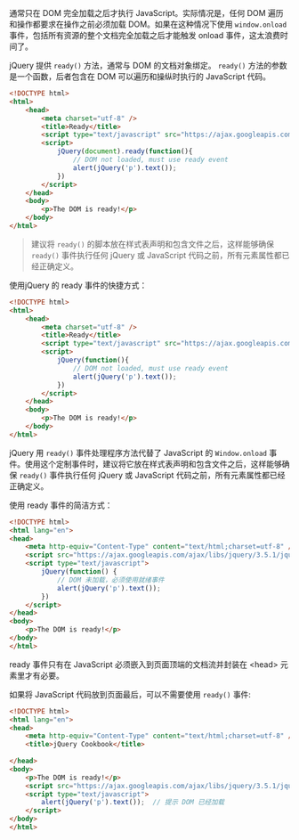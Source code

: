 通常只在 DOM 完全加载之后才执行 JavaScript。实际情况是，任何 DOM 遍历和操作都要求在操作之前必须加载 DOM。如果在这种情况下使用 `window.onload` 事件，包括所有资源的整个文档完全加载之后才能触发 onload 事件，这太浪费时间了。

jQuery 提供 `ready()` 方法，通常与 DOM 的文档对象绑定。 `ready()` 方法的参数是一个函数，后者包含在 DOM 可以遍历和操纵时执行的 JavaScript 代码。

```html
<!DOCTYPE html>
<html>
    <head>
        <meta charset="utf-8" />
        <title>Ready</title>
        <script type="text/javascript" src="https://ajax.googleapis.com/ajax/libs/jquery/3.5.1/jquery.min.js"></script>
        <script>
            jQuery(document).ready(function(){
                // DOM not loaded, must use ready event
                alert(jQuery('p').text());
            })
        </script>
    </head>
    <body>
        <p>The DOM is ready!</p>
    </body>
</html>
```

> 建议将 `ready()` 的脚本放在样式表声明和包含文件之后，这样能够确保 `ready()` 事件执行任何 jQuery 或 JavaScript 代码之前，所有元素属性都已经正确定义。

使用jQuery 的 ready 事件的快捷方式：

```html
<!DOCTYPE html>
<html>
    <head>
        <meta charset="utf-8" />
        <title>Ready</title>
        <script type="text/javascript" src="https://ajax.googleapis.com/ajax/libs/jquery/3.5.1/jquery.min.js"></script>
        <script>
            jQuery(function(){
                // DOM not loaded, must use ready event
                alert(jQuery('p').text());
            })
        </script>
    </head>
    <body>
        <p>The DOM is ready!</p>
    </body>
</html>
```

jQuery 用 `ready()` 事件处理程序方法代替了 JavaScript 的 `Window.onload` 事件。使用这个定制事件时，建议将它放在样式表声明和包含文件之后，这样能够确保 `ready()` 事件执行任何 jQuery 或 JavaScript 代码之前，所有元素属性都已经正确定义。

使用 ready 事件的简洁方式：

```html
<!DOCTYPE html>
<html lang="en">
<head>
    <meta http-equiv="Content-Type" content="text/html;charset=utf-8" />
    <script src="https://ajax.googleapis.com/ajax/libs/jquery/3.5.1/jquery.min.js"></script>
    <script type="text/javascript">
        jQuery(function() {
            // DOM 未加载，必须使用就绪事件
            alert(jQuery('p').text());
        })
    </script>
</head>
<body>
    <p>The DOM is ready!</p>
</body>
</html>
```

ready 事件只有在 JavaScript 必须嵌入到页面顶端的文档流并封装在 \<head\> 元素里才有必要。

如果将 JavaScript 代码放到页面最后，可以不需要使用 `ready()` 事件:

```html
<!DOCTYPE html>
<html lang="en">
<head>
    <meta http-equiv="Content-Type" content="text/html;charset=utf-8" />
    <title>jQuery Cookbook</title>
    
</head>
<body>
    <p>The DOM is ready!</p>
    <script src="https://ajax.googleapis.com/ajax/libs/jquery/3.5.1/jquery.min.js"></script>
    <script type="text/javascript">
        alert(jQuery('p').text());  // 提示 DOM 已经加载
    </script>
</body>
</html>
```

